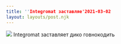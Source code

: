 ```yaml
---
title: ''Integromat заставляе'2021-03-02
layout: layouts/post.njk
---
```


![](https://i.ibb.co/64RgPCD/file-8.jpg)
Integromat заставляет дико говнокодить

